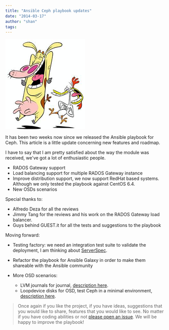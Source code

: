 ```yaml
---
title: "Ansible Ceph playbook updates"
date: "2014-03-17"
author: "shan"
tags: 
---
```


![](images/ceph-ansible-updates.jpg "Ansible Ceph playbook updates")

It has been two weeks now since we released the Ansible playbook for Ceph. This article is a little update concerning new features and roadmap.

I have to say that I am pretty satisfied about the way the module was received, we've got a lot of enthusiastic people.

- RADOS Gateway support
- Load balancing support for multiple RADOS Gateway instance
- Improve distribution support, we now support RedHat based systems. Although we only tested the playbook against CentOS 6.4.
- New OSDs scenarios

Special thanks to:

- Alfredo Deza for all the reviews
- Jimmy Tang for the reviews and his work on the RADOS Gateway load balancer.
- Guys behind GUEST.it for all the tests and suggestions to the playbook

Moving forward:

- Testing factory: we need an integration test suite to validate the deployment, I am thinking about [ServerSpec](http://serverspec.org/).
- Refactor the playbook for Ansible Galaxy in order to make them shareable with the Ansible community
- More OSD scenarios:
    
    - LVM journals for journal, [description here](https://github.com/ceph/ceph-ansible/issues/9).
    - Loopdevice disks for OSD, test Ceph in a minimal environment, [description here](https://github.com/ceph/ceph-ansible/issues/14).

  

> Once again if you like the project, if you have ideas, suggestions that you would like to share, features that you would like to see. No matter if you have coding abilities or not [please open an issue](https://github.com/ceph/ceph-ansible/issues?state=open). We will be happy to improve the playbook!
